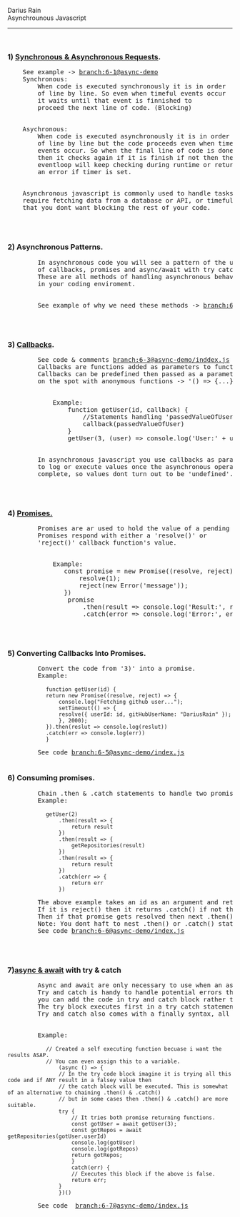 <p>
Darius Rain <br>
Asynchrounous Javascript
</p>
<hr>
<br>
<h3>1) <a href="https://developer.mozilla.org/en-US/docs/Web/API/XMLHttpRequest/Synchronous_and_Asynchronous_Requests">Synchronous & Asynchronous Requests</a>.</h3>
<div>
    <pre>
    See example -> <a href="https://github.com/DariusRain/nodejs-restful-apis/blob/6-1-synchronous-vs-asynchronous-vid-1/section-6-asynchronous-javascript/README.md">branch:6-1@async-demo</a>
    Synchronous: 
        When code is executed synchronously it is in order
        of line by line. So even when timeful events occur 
        it waits until that event is finnished to 
        proceed the next line of code. (Blocking)
    <br>
    Asychronous: 
        When code is executed asynchronously it is in order
        of line by line but the code proceeds even when timeful
        events occur. So when the final line of code is done,
        then it checks again if it is finish if not then the
        eventloop will keep checking during runtime or return
        an error if timer is set.
    <br>
    Asynchronous javascript is commonly used to handle tasks that
    require fetching data from a database or API, or timeful tasks
    that you dont want blocking the rest of your code.
    </pre>
</div>
<br>
<h3>2) Asynchronous Patterns.</h3>
<div>
    <pre>
        In asynchronous code you will see a pattern of the use
        of callbacks, promises and async/await with try catch.
        These are all methods of handling asynchronous behavior 
        in your coding enviroment.
        <br>
        See example of why we need these methods -> <a href="https://github.com/DariusRain/nodejs-restful-apis/blob/6-2-asynchronous-patterns-vid-2/section-6-asynchronous-javascript/README.md">branch:6-2@index.js</a>
    </pre>
</div>
<br>
<h3>3) <a href="https://developer.mozilla.org/en-US/docs/Glossary/Callback_function">Callbacks</a>.</h3>
<div>
    <pre>
        See code & comments <a href="https://github.com/DariusRain/nodejs-restful-apis/blob/6-3-callbacks-vid-3/section-6-asynchronous-javascript/async-demo/index.js">branch:6-3@async-demo/inddex.js</a>
        Callbacks are functions added as parameters to functions.
        Callbacks can be predefined then passed as a parameter or
        on the spot with anonymous functions -> '() => {...}'.
        <br>
            Example:
                function getUser(id, callback) {
                    //Statements handling 'passedValueOfUser'
                    callback(passedValueOfUser)
                }
                getUser(3, (user) => console.log('User:' + user)) //user = passedValueOfUser
        <br>
        In asynchronous javascript you use callbacks as parameters
        to log or execute values once the asynchronous operation is
        complete, so values dont turn out to be 'undefined'.
    </pre>
</div>
<br>
<h3>4) <a href="https://developer.mozilla.org/en-US/docs/Web/JavaScript/Reference/Global_Objects/Promise">Promises.</a></h3>
<div>
    <pre>
        Promises are ar used to hold the value of a pending asynchronous operation
        Promises respond with either a 'resolve()' or 
        'reject()' callback function's value.    
        <br>
            Example:
               const promise = new Promise((resolve, reject) => {
                   resolve(1);
                   reject(new Error('message'));
               })
                promise
                    .then(result => console.log('Result:', result))
                    .catch(error => console.log('Error:', error.message))
    </pre>
</div>
<br>
<h3>5) Converting Callbacks Into Promises.</h3>
<div>
    <pre>
        Convert the code from '3)' into a promise.
        Example:  
        <code>
            function getUser(id) {
            return new Promise((resolve, reject) => {
                console.log("Fetching github user...");
                setTimeout(() => {
                resolve({ userId: id, gitHubUserName: "DariusRain" });
                }, 2000);
            }).then(reslut => console.log(reslut))
            .catch(err => console.log(err))
            }        
        </code>
        See code <a href="https://github.com/DariusRain/nodejs-restful-apis/blob/6-5-replacing-callbacks-w-promises-vid-7/section-6-asynchronous-javascript/async-demo/index.js">branch:6-5@async-demo/index.js</a>
    </pre>
</div>
<h3>6) Consuming promises.</h3>
<div>
    <pre>
        Chain .then & .catch statements to handle two promise returning functions.
        Example:
        <code>
            getUser(2)
                .then(result => {
                    return result
                })
                .then(result => {
                    getRepositories(result)
                })
                .then(result => {
                    return result
                })
                .catch(err => {
                    return err
                })
        </code>
        The above example takes an id as an argument and returns the value of either resolve or reject from the 'getUser' function.
        If it is reject() then it returns .catch() if not then it continues to the 'getRepositories' function which also returns a promise.
        Then if that promise gets resolved then next .then() statement will be executed otherwise it will execute .catch() of rejected.
        Note: You dont haft to nest .then() or .catch() statements becuase the promise will just continue to the next statement. 
        See code <a href="https://github.com/DariusRain/nodejs-restful-apis/blob/6-6-consuming-promises-vid-8/section-6-asynchronous-javascript/async-demo/index.js">branch:6-6@async-demo/index.js</a>
    </pre>
</div>
<br>
<h3>7)<a href="https://developer.mozilla.org/en-US/docs/Learn/JavaScript/Asynchronous/Async_await">async & await</a> with <a hrerf="https://developer.mozilla.org/en-US/docs/Web/JavaScript/Reference/Statements/try...catch">try & catch</a></h3>
<div>
    <pre>
        Async and await are only necessary to use when an asynchronous task is happening, so try and catch can be used at any time.
        Try and catch is handy to handle potential errors that may occur in the try block. It is similar ti .then and .catch but the diference is
        you can add the code in try and catch block rather than chaining '.then().then().catch()' you can just write try {...} catch (err) {...}.
        The try block executes first in a try catch statement and executes the cathc block if a error occurs. 
        Try and catch also comes with a finally syntax, all that does is execute the code within its block no matter if an error is thrown ir not.
        <br>
        Example: 
            <code>
            // Created a self executing function becuase i want the results ASAP.
            // You can even assign this to a variable.
                (async () => {
                // In the try code block imagine it is trying all this code and if ANY result in a falsey value then
                // the catch block will be executed. This is somewhat of an alternative to chaining .then() & .catch()
                // but in some cases then .then() & .catch() are more suitable.
                try {
                    // It tries both promise returning functions.
                    const gotUser = await getUser(3);
                    const gotRepos = await getRepositories(gotUser.userId)
                    console.log(gotUser)
                    console.log(gotRepos)
                    return gotRepos;
                    } 
                    catch(err) {
                    // Executes this block if the above is false.
                    return err;
                }
                })()
            </code>
        See code  <a href="https://github.com/DariusRain/nodejs-restful-apis/blob/6-7-async-await-try-catch-vid-9/section-6-asynchronous-javascript/async-demo/index.js">branch:6-7@async-demo/index.js</a>
    </pre>
</div>
